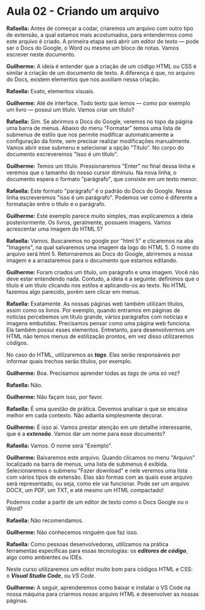 # Aula 02 - Criando um arquivo

**Rafaella:** Antes de começar a codar, criaremos um arquivo com outro tipo de extensão, a qual estamos mais acostumados, para entendermos como este arquivo é criado. A primeira etapa será abrir um editor de texto — pode ser o Docs do Google, o Word ou mesmo um bloco de notas. Vamos escrever neste documento.

**Guilherme:** A ideia é entender que a criação de um código HTML ou CSS é similar à criação de um documento de texto. A diferença é que, no arquivo do Docs, existem elementos que nos auxiliam nessa criação.

**Rafaella:** Exato, elementos visuais.

**Guilherme:** Até de interface. Todo texto que lemos — como por exemplo um livro — possui um título. Vamos criar um título?

**Rafaella:** Sim. Se abrirmos o Docs do Google, veremos no topo da página uma barra de menus. Abaixo do menu "Formatar" temos uma lista de submenus de estilo que nos permite modificar automaticamente a configuração da fonte, sem precisar realizar modificações manualmente. Vamos abrir esse submenu e selecionar a opção "Título". No corpo do documento escreveremos "Isso é um título".

**Guilherme:** Temos um título. Pressionaremos "Enter" no final dessa linha e veremos que o tamanho do nosso cursor diminuiu. Na nova linha, o documento espera o formato "parágrafo", que consiste em um texto menor.

**Rafaella:** Este formato "parágrafo" é o padrão do Docs do Google. Nessa linha escreveremos "isso é um parágrafo". Podemos ver como é diferente a formatação entre o título e o parágrafo.

**Guilherme:** Este exemplo parece muito simples, mas explicaremos a ideia posteriormente. Os livros, geralmente, possuem imagens. Vamos acrescentar uma imagem do HTML 5?

**Rafaella:** Vamos. Buscaremos no google por "html 5" e clicaremos na aba "Imagens", na qual salvaremos uma imagem da logo do HTML 5. O nome do arquivo será html 5. Retornaremos ao Docs do Google, abriremos a nossa imagem e a arrastaremos para o documento que estamos editando.

**Guilherme:** Foram criados um título, um parágrafo e uma imagem. Você não deve estar entendendo nada. Contudo, a ideia é a seguinte: definimos que o título é um título clicando nos estilos e aplicando-os ao texto. No HTML fazemos algo parecido, porém sem clicar em menus.

**Rafaella:** Exatamente. As nossas páginas web também utilizam títulos, assim como os livros. Por exemplo, quando entramos em páginas de notícias percebemos um título grande, vários parágrafos com notícias e imagens embutidas. Precisamos pensar como uma página web funciona. Ela também possui esses elementos. Entretanto, para desenvolvermos um HTML não temos menus de estilização prontos, em vez disso utilizaremos códigos.

No caso do HTML, utilizaremos as ***tags***. Elas serão responsáveis por informar quais trechos serão títulos, por exemplo.

**Guilherme:** Boa. Precisamos aprender todas as *tags* de uma só vez?

**Rafaella:** Não.

**Guilherme:** Não façam isso, por favor.

**Rafaella:** É uma questão de prática. Devemos analisar o que se encaixa melhor em cada contexto. Não adianta simplesmente decorar.

**Guilherme:** É isso aí. Vamos prestar atenção em um detalhe interessante, que é a ***extensão***. Vamos dar um nome para esse documento?

**Rafaella:** Vamos. O nome será "Exemplo".

**Guilherme:** Baixaremos este arquivo. Quando clicamos no menu "Arquivo" localizado na barra de menus, uma lista de submenus é exibida. Selecionaremos o submenu "Fazer download" e nele veremos uma lista com vários tipos de extensão. Elas são formas com as quais esse arquivo será representado, ou seja, como ele vai funcionar. Pode ser um arquivo DOCX, um PDF, um TXT, e até mesmo um HTML compactado!

Podemos codar a partir de um editor de texto como o Docs Google ou o Word?

**Rafaella:** Não recomendamos.

**Guilherme:** Não conhecemos ninguém que faz isso.

**Rafaella:** Como pessoas desenvolvedoras, utilizamos na prática ferramentas específicas para essas tecnologias: os ***editores de código***, algo como ambientes ou IDEs.

Neste curso utilizaremos um editor muito bom para códigos HTML e CSS: o ***Visual Studio Code***, ou *VS Code*.

**Guilherme:** A seguir, aprenderemos como baixar e instalar o VS Code na nossa máquina para criarmos nosso arquivo HTML e desenvolver as nossas páginas.